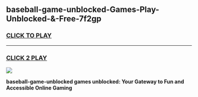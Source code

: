 
## baseball-game-unblocked-Games-Play-Unblocked-&-Free-7f2gp
<h3>
<a href="https://premium76.site?title=baseball-game-unblocked&ref=24A">CLICK TO PLAY</a></h3>
<hr>

<h3>
<a href="https://premium76.site?title=baseball-game-unblocked&ref=24A">CLICK 2 PLAY</a>
  
</h3>

<a href="https://premium76.site?title=baseball-game-unblocked&ref=24A"><img src="https://clearcache.store/games.png"></a>


**baseball-game-unblocked games unblocked: Your Gateway to Fun and Accessible Online Gaming**
